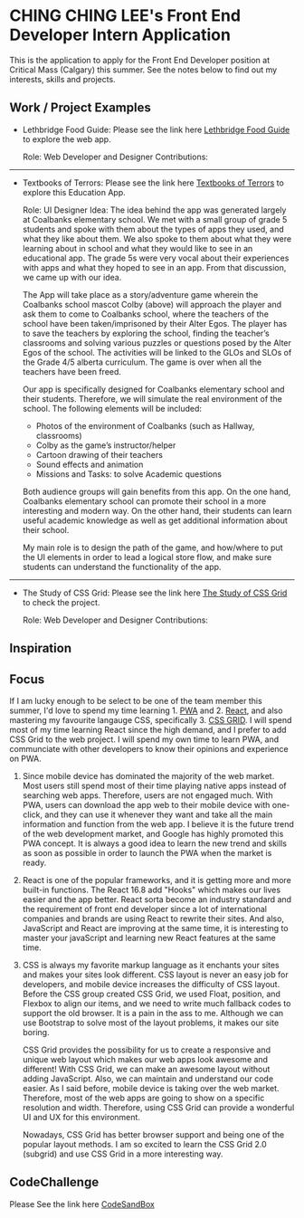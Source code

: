 # CHING CHING LEE's Front End Developer Intern Application

This is the application to apply for the Front End Developer position at Critical Mass (Calgary) this summer. See the notes below to find out my interests, skills and projects.

## Work / Project Examples

- Lethbridge Food Guide: Please see the link here [Lethbridge Food Guide](https://github.com/leechingching/leth-food-master) to explore the web app.
   
  Role: Web Developer and Designer
  Contributions: 
  
***
- Textbooks of Terrors: Please see the link here [Textbooks of Terrors](http://jekyll.chingchinglee.com/projects/textbooks_of_terrors/) to explore this Education App.

  Role: UI Designer
  Idea: The idea behind the app was generated largely at Coalbanks elementary school.  We met with a small group of grade 5 students and spoke with them about the types of apps they used, and what they like about them.  We also spoke to them about what they were learning about in school and what they would like to see in an educational app.  The grade 5s were very vocal about their experiences with apps and what they hoped to see in an app.  From that discussion, we came up with our idea.
   
   The App will take place as a story/adventure game wherein the Coalbanks school mascot Colby (above) will approach the player and ask them to come to Coalbanks school, where the teachers of the school have been taken/imprisoned by their Alter Egos. The player has to save the teachers by exploring the school, finding the teacher’s classrooms and solving various puzzles or questions posed by the Alter Egos of the school. The activities will be linked to the GLOs and SLOs of the Grade 4/5 alberta curriculum. The game is over when all the teachers have been freed. 
  
   Our app is specifically designed for Coalbanks elementary school and their students. Therefore, we will simulate the real environment of the school. The following elements will be included: 

   * Photos of the environment of Coalbanks (such as Hallway, classrooms)
   * Colby as the game’s instructor/helper
   * Cartoon drawing of their teachers
   * Sound effects and animation
   * Missions and Tasks: to solve Academic questions 

   Both audience groups will gain benefits from this app. On the one hand, Coalbanks elementary school can promote their school in a more interesting and modern way. On the other hand, their students can learn useful academic knowledge as well as get additional information about their school. 

   My main role is to design the path of the game, and how/where to put the UI elements in order to lead a logical store flow, and make sure students can understand the functionality of the app.

***
- The Study of CSS Grid: Please see the link here [The Study of CSS Grid](http://jekyll.chingchinglee.com/projects/the_study_of_css_grid/) to check the project.

  Role: Web Developer and Designer
  Contributions: 

## Inspiration

## Focus

If I am lucky enough to be select to be one of the team member this summer, I'd love to spend my time learning 1. [PWA](https://developers.google.com/web/progressive-web-apps/) and 2. [React](https://reactjs.org/), and also mastering my favourite langauge CSS, specifically 3. [CSS GRID](https://learn.freecodecamp.org/responsive-web-design/css-grid/). I will spend most of my time learning React since the high demand, and I prefer to add CSS Grid to the web project. I will spend my own time to learn PWA, and communciate with other developers to know their opinions and experience on PWA.

1. Since mobile device has dominated the majority of the web market. Most users still spend most of their time playing native apps instead of searching web apps. Therefore, users are not engaged much. With PWA, users can download the app web to their mobile device with one-click, and they can use it whenever they want and take all the main information and function from the web app. I believe it is the future trend of the web development market, and Google has highly promoted this PWA concept. It is always a good idea to learn the new trend and skills as soon as possible in order to launch the PWA when the market is ready.

2. React is one of the popular frameworks, and it is getting more and more built-in functions. The React 16.8 add "Hooks" which makes our lives easier and the app better. React sorta become an industry standard and the requirement of front end developer since a lot of international companies and brands are using React to rewrite their sites. And also, JavaScript and React are improving at the same time, it is interesting to master your javaScript and learning new React features at the same time.

3. CSS is always my favorite markup language as it enchants your sites and makes your sites look different. CSS layout is never an easy job for developers, and mobile device increases the difficulty of CSS layout. Before the CSS group created CSS Grid, we used Float, position, and Flexbox to align our items, and we need to write much fallback codes to support the old browser. It is a pain in the ass to me. Although we can use Bootstrap to solve most of the layout problems, it makes our site boring.

   CSS Grid provides the possibility for us to create a responsive and unique web layout which makes our web apps look awesome and different! With CSS Grid, we can make an awesome layout without adding JavaScript. Also, we can maintain and understand our code easier. As I said before, mobile device is taking over the web market. Therefore, most of the web apps are going to show on a specific resolution and width. Therefore, using CSS Grid can provide a wonderful UI and UX for this environment.

   Nowadays, CSS Grid has better browser support and being one of the popular layout methods. I am so excited to learn the CSS Grid 2.0 (subgrid) and use CSS Grid in a more interesting way. 
   

## CodeChallenge

Please See the link here [CodeSandBox](https://codesandbox.io/s/3v13wv4v7p)
